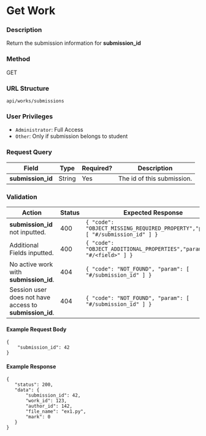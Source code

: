 Get Work
===
### Description
Return the submission information for **submission_id**

### Method
GET

### URL Structure
`api/works/submissions`

### User Privileges
* `Administrator`: Full Access
* `Other`: Only if submission belongs to student

### Request Query
| Field             | Type   | Required? | Description                |
|-------------------|--------|-----------|----------------------------|
| **submission_id** | String | Yes       | The id of this submission. |

### Validation
| Action                                                  | Status | Expected Response                                                               |
|---------------------------------------------------------|--------|---------------------------------------------------------------------------------|
| **submission_id** not inputted.                         | 400    | `{ "code": "OBJECT_MISSING_REQUIRED_PROPERTY","param": [ "#/submission_id" ] }` |
| Additional Fields inputted.                             | 400    | `{ "code": "OBJECT_ADDITIONAL_PROPERTIES","param": [ "#/<field>" ] }`           |
| No active work with **submission_id**.                  | 404    | `{ "code": "NOT_FOUND", "param": [ "#/submission_id" ] }`                       |
| Session user does not have access to **submission_id**. | 404    | `{ "code": "NOT_FOUND", "param": [ "#/submission_id" ] }`                       |

#### Example Request Body
```
{
    "submission_id": 42
}
```
#### Example Response
```
{
   "status": 200,
   "data": {
       "submission_id": 42,
       "work_id": 123,
       "author_id": 142,
       "file_name": "ex1.py",
       "mark": 0
   }
}
```
